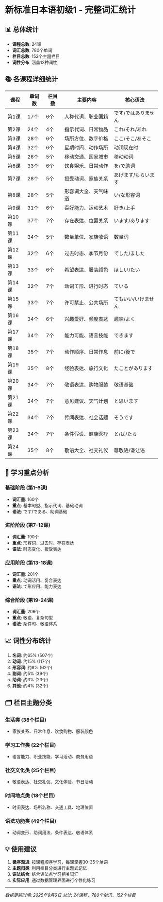 # 新标准日本语初级1 - 完整词汇统计

## 📊 总体统计

- **课程总数**: 24课
- **词汇总数**: 780个单词
- **栏目总数**: 152个主题栏目
- **词性分布**: 涵盖12种词性

## 📚 各课程详细统计

| 课程 | 单词数 | 栏目数 | 主要内容 | 核心语法 |
|------|--------|--------|----------|----------|
| 第1课 | 17个 | 6个 | 人称代词、职业国籍 | です/ではありません |
| 第2课 | 24个 | 4个 | 指示代词、日常物品 | これ/それ/あれ |
| 第3课 | 28个 | 6个 | 场所方位、数字价格 | ここ/そこ/あそこ |
| 第4课 | 32个 | 6个 | 星期时间、动作场所 | 动词现在时 |
| 第5课 | 26个 | 5个 | 移动交通、国家城市 | 移动动词 |
| 第6课 | 33个 | 6个 | 饮食娱乐、日常动作 | を/で助词 |
| 第7课 | 28个 | 5个 | 授受动词、家族关系 | あげます/もらいます |
| 第8课 | 28个 | 5个 | 形容词大全、天气味道 | い/な形容词 |
| 第9课 | 31个 | 6个 | 喜好能力、运动艺术 | 好き/上手 |
| 第10课 | 37个 | 7个 | 存在表达、位置关系 | います/あります |
| 第11课 | 34个 | 5个 | 数量单位、家族敬语 | 数量词 |
| 第12课 | 32个 | 6个 | 过去时态、季节月份 | でした/ました |
| 第13课 | 33个 | 6个 | 希望表达、服装颜色 | ほしい/たい |
| 第14课 | 32个 | 7个 | 动词て形、进行时态 | ている |
| 第15课 | 33个 | 7个 | 许可禁止、公共场所 | てもいい/いけません |
| 第16课 | 34个 | 6个 | 兴趣爱好、频度表达 | 趣味/よく |
| 第17课 | 34个 | 7个 | 能力可能、语言技能 | できます |
| 第18课 | 35个 | 7个 | 动作顺序、日常作息 | 前に/後で |
| 第19课 | 35个 | 8个 | 经验表达、旅行文化 | たことがあります |
| 第20课 | 34个 | 7个 | 敬语表达、购物服装 | 敬语基础 |
| 第21课 | 34个 | 7个 | 意见建议、天气计划 | と思います |
| 第22课 | 34个 | 7个 | 传闻表达、社会话题 | そうです |
| 第23课 | 34个 | 7个 | 条件假设、健康医疗 | と/ば/たら |
| 第24课 | 35个 | 8个 | 敬语大全、社交礼仪 | 尊敬语/谦让语 |

## 🎯 学习重点分析

### 基础阶段 (第1-6课)
- **词汇量**: 160个
- **重点**: 基本句型、指示代词、基础动词
- **语法**: です/である、助词基础

### 进阶阶段 (第7-12课)  
- **词汇量**: 190个
- **重点**: 形容词、过去时、存在表达
- **语法**: 时态变化、授受表达

### 应用阶段 (第13-18课)
- **词汇量**: 201个
- **重点**: 动词活用、复合表达
- **语法**: て形应用、能力表达

### 综合阶段 (第19-24课)
- **词汇量**: 206个
- **重点**: 敬语、复杂句型
- **语法**: 条件句、敬语体系

## 📈 词性分布统计

1. **名词**: 约65% (507个)
2. **动词**: 约15% (117个) 
3. **形容词**: 约8% (62个)
4. **副词**: 约5% (39个)
5. **助词**: 约3% (23个)
6. **其他**: 约4% (32个)

## 🗂️ 栏目主题分类

### 生活类 (38个栏目)
- 家族关系、日常作息、饮食购物、服装颜色

### 学习工作类 (22个栏目)  
- 语言能力、职业技能、学习活动、商务用语

### 社交文化类 (25个栏目)
- 敬语表达、社交礼仪、文化体验、节日活动

### 时间地点类 (18个栏目)
- 时间表达、场所名称、交通工具、地理位置

### 语法功能类 (49个栏目)
- 动词变形、助词用法、条件表达、敬语体系

## 💡 使用建议

1. **循序渐进**: 按课程顺序学习，每课掌握30-35个单词
2. **主题归类**: 利用栏目分类进行主题式记忆
3. **语法结合**: 结合语法点学习相关词汇
4. **实际应用**: 通过数据管理界面进行个性化练习

---
*数据更新时间: 2025年9月6日*
*总计: 24课程，780个单词，152个栏目*
